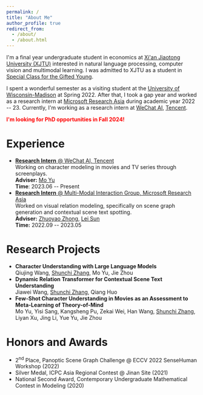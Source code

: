 ```yaml
---
permalink: /
title: "About Me"
author_profile: true
redirect_from: 
  - /about/
  - /about.html
---
```


<script src="https://kit.fontawesome.com/01957c83f7.js" crossorigin="anonymous"></script>
<script src="assets/js/toggleAbstract.js"></script>

I'm a final year undergraduate student in economics at [Xi'an Jiaotong University (XJTU)](http://en.xjtu.edu.cn) interested in natural language processing, computer vision and multimodal learning. I was admitted to XJTU as a student in [Special Class for the Gifted Young](https://en.wikipedia.org/wiki/Special_Class_for_the_Gifted_Young#Xi'an_Jiaotong_University).

I spent a wonderful semester as a visiting student at the [University of Wisconsin-Madison](https://wisc.edu) at Spring 2022. After that, I took a gap year and worked as a research intern at [Microsoft Research Asia](https://microsoft.com/en-us/research/lab/microsoft-research-asia) during academic year 2022 -- 23. Currently, I'm working as a research intern at [WeChat AI](https://ai.weixin.qq.com), [Tencent](https://tencent.com/en-us).

<b style="color:red">I'm looking for PhD opportunities in Fall 2024!</b>

Experience
===

- <u><b>Research Intern</b> @ WeChat AI, Tencent</u><br>
  Working on character modeling in movies and TV series through screenplays.<br>
  **Adviser:** [Mo Yu](https://sites.google.com/site/moyunlp)<br>
  **Time**: 2023.06 -- Present<br>
- <u><b>Research Intern</b> @ Multi-Modal Interaction Group, Microsoft Research Asia</u><br>
  Worked on visual relation modeling, specifically on scene graph generation and contextual scene text spotting.<br>
  **Adviser:** [Zhuoyao Zhong](https://zhongzhuoyao.github.io), [Lei Sun](https://scholar.google.com/citations?user=cUfOZxQAAAAJ)<br>
  **Time:** 2022.09 -- 2023.05<br>

Research Projects
===

<!-- <sup><i class="fa-solid fa-equals fa-sm"></i></sup> -->
<!-- <sup><i class="fa-solid fa-envelope fa-sm"></i></sup> -->

- **Character Understanding with Large Language Models**<br>
  Qiujing Wang<sup><i class="fa-solid fa-equals fa-sm"></i></sup>,
  <u>Shunchi Zhang</u><sup><i class="fa-solid fa-equals fa-sm"></i></sup>,
  Mo Yu<sup><i class="fa-regular fa-envelope fa-sm"></i></sup>,
  Jie Zhou<br>
  <!-- [[Paper]]() [[GitHub]]() <a onclick="toggleAbstract(event, 'wang2023dialogue')">[Abstract]</a> -->
  <!-- <details id="wang2023dialogue"> -->
    <!-- <summary style="display:none;">Button</summary> -->
    <!-- <p><b>Abstract</b>: NULL</p> -->
  <!-- </details> -->
- **Dynamic Relation Transformer for Contextual Scene Text Understanding**<br>
  Jiawei Wang<sup><i class="fa-solid fa-equals fa-sm"></i></sup>,
  <u>Shunchi Zhang</u><sup><i class="fa-solid fa-equals fa-sm"></i></sup>,
  Qiang Huo<br>
  <!-- [[Paper]]() [[GitHub]]() <a onclick="toggleAbstract(event, 'wang2023ucspotter')">[Abstract]</a> -->
  <!-- <details id="wang2023ucspotter"> -->
    <!-- <summary style="display:none;">Button</summary> -->
    <!-- <p><b>Abstract</b>: NULL</p> -->
  <!-- </details> -->
- **Few-Shot Character Understanding in Movies as an Assessment to Meta-Learning of Theory-of-Mind**<br>
  Mo Yu<sup><i class="fa-regular fa-envelope fa-sm"></i></sup>,
  Yisi Sang,
  Kangsheng Pu,
  Zekai Wei,
  Han Wang,
  <u>Shunchi Zhang</u><sup><i class="fa-regular fa-envelope fa-sm"></i></sup>,
  Liyan Xu,
  Jing Li,
  Yue Yu,
  Jie Zhou<br>
  <!-- *arXiv 2022* -->
  <!-- [[Paper]](https://arxiv.org/abs/2211.04684v2) [[GitHub]]() <a onclick="toggleAbstract(event, 'yu2022few')">[Abstract]</a> -->
  <!-- <details id="yu2022few"> -->
    <!-- <summary style="display:none;">Button</summary> -->
    <!-- <p><b>Abstract</b>: NULL</p> -->
  <!-- </details> -->

Honors and Awards
===

- 2<sup>nd</sup> Place, Panoptic Scene Graph Challenge @ ECCV 2022 SenseHuman Workshop (2022)
- Silver Medal, ICPC Asia Regional Contest @ Jinan Site (2021)
- National Second Award, Contemporary Undergraduate Mathematical Contest in Modeling (2020)
